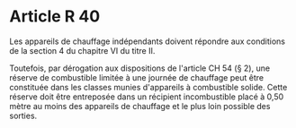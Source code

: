 # Article R 40

Les appareils de chauffage indépendants doivent répondre aux conditions de la section 4 du chapitre VI du titre II.

Toutefois, par dérogation aux dispositions de l'article CH 54 (§ 2), une réserve de combustible limitée à une journée de chauffage peut être constituée dans les classes munies d'appareils à combustible solide. Cette réserve doit être entreposée dans un récipient incombustible placé à 0,50 mètre au moins des appareils de chauffage et le plus loin possible des sorties.
